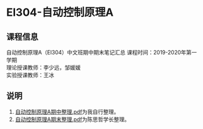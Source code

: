 # EI304-自动控制原理A
## 课程信息
自动控制原理A（EI304）中文班期中期末笔记汇总
课程时间：2019-2020年第一学期  
理论授课教师：李少远，邹媛媛  
实验授课教师：王冰
## 说明
1. [自动控制原理A期中整理.pdf](https://github.com/Bobyue0118/EI304-Principles-of-Automatic-Control/blob/master/%E8%87%AA%E5%8A%A8%E6%8E%A7%E5%88%B6%E5%8E%9F%E7%90%86A%E6%9C%9F%E4%B8%AD%E6%95%B4%E7%90%86.pdf)为我自行整理。
2. [自动控制原理A期末整理.pdf](https://github.com/Bobyue0118/EI304-Principles-of-Automatic-Control/blob/master/%E8%87%AA%E5%8A%A8%E6%8E%A7%E5%88%B6%E5%8E%9F%E7%90%86A%E6%9C%9F%E6%9C%AB%E6%95%B4%E7%90%86.pdf)为陈思哲学长整理。

